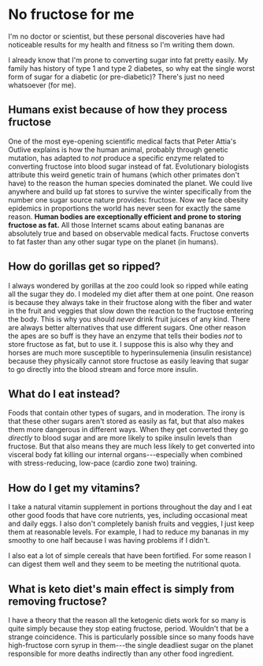 # No fructose for me

I'm no doctor or scientist, but these personal discoveries have had noticeable results for my health and fitness so I'm writing them down.

I already know that I'm prone to converting sugar into fat pretty easily. My family has history of type 1 and type 2 diabetes, so why eat the single worst form of sugar for a diabetic (or pre-diabetic)? There's just no need whatsoever (for me).

## Humans exist because of how they process fructose

One of the most eye-opening scientific medical facts that Peter Attia's Outlive explains is how the human animal, probably through genetic mutation, has adapted to *not* produce a specific enzyme related to converting fructose into blood sugar instead of fat. Evolutionary biologists attribute this weird genetic train of humans (which other primates don't have) to the reason the human species dominated the planet. We could live anywhere and build up fat stores to survive the winter specifically from the number one sugar source nature provides: fructose. Now we face obesity epidemics in proportions the world has never seen for exactly the same reason. **Human bodies are exceptionally efficient and prone to storing fructose as fat.** All those Internet scams about eating bananas are absolutely true and based on observable medical facts. Fructose converts to fat faster than any other sugar type on the planet (in humans).

## How do gorillas get so ripped?

I always wondered by gorillas at the zoo could look so ripped while eating all the sugar they do. I modeled my diet after them at one point. One reason is because they always take in their fructose along with the fiber and water in the fruit and veggies that slow down the reaction to the fructose entering the body. This is why you should *never* drink fruit juices of any kind. There are always better alternatives that use different sugars. One other reason the apes are so buff is they have an enzyme that tells their bodies *not* to store fructose as fat, but to use it. I suppose this is also why they and horses are much more susceptible to hyperinsulemenia (insulin resistance) because they physically cannot store fructose as easily leaving that sugar to go directly into the blood stream and force more insulin.

## What do I eat instead?

Foods that contain other types of sugars, and in moderation. The irony is that these other sugars aren't stored as easily as fat, but that also makes them more dangerous in different ways. When they get converted they go *directly* to blood sugar and are more likely to spike insulin levels than fructose. But that also means they are much less likely to get converted into visceral body fat killing our internal organs---especially when combined with stress-reducing, low-pace (cardio zone two) training.

## How do I get my vitamins?

I take a natural vitamin supplement in portions throughout the day and I eat other good foods that have core nutrients, yes, including occasional meat and daily eggs. I also don't completely banish fruits and veggies, I just keep them at reasonable levels. For example, I had to reduce my bananas in my smoothy to one half because I was having problems if I didn't.

I also eat a lot of simple cereals that have been fortified. For some reason I can digest them well and they seem to be meeting the nutritional quota.

## What is keto diet's main effect is simply from removing fructose?

I have a theory that the reason all the ketogenic diets work for so many is quite simply because they stop eating fructose, period. Wouldn't that be a strange coincidence. This is particularly possible since so many foods have high-fructose corn syrup in them---the single deadliest sugar on the planet responsible for more deaths indirectly than any other food ingredient.


